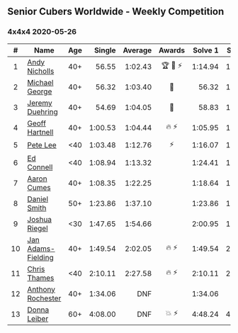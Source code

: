## Senior Cubers Worldwide - Weekly Competition
### 4x4x4 2020-05-26

| # | Name | Age | Single | Average | Awards | Solve 1 | Solve 2 | Solve 3 | Solve 4 | Solve 5 | Video |
| :--: | -- | :--: | --: | --: | :--: | --: | --: | --: | --: | --: | :-- |
| 1 | [Andy Nicholls](../../persons/andy_nicholls/444.md) | 40+ | 56.55 | 1:02.43 | 🏆 🥇 ⚡ | 1:14.94 | 1:02.05 | 57.10 | 56.55 | 1:08.14 | [Link](https://www.facebook.com/events/637852836799991/permalink/639637649954843/) |
| 2 | [Michael George](../../persons/michael_george/444.md) | 40+ | 56.32 | 1:03.40 | 🥈 | 56.32 | 1:14.58 | 1:02.94 | 1:02.75 | 1:04.50 | [Link](https://www.facebook.com/events/637852836799991/permalink/640979989820609/) |
| 3 | [Jeremy Duehring](../../persons/jeremy_duehring/444.md) | 40+ | 54.69 | 1:04.05 | 🥉 | 58.83 | 1:00.22 | 1:15.39 | 1:13.11 | 54.69 | [Link](https://www.facebook.com/events/637852836799991/permalink/640943019824306/) |
| 4 | [Geoff Hartnell](../../persons/geoff_hartnell/444.md) | 40+ | 1:00.53 | 1:04.44 | 🔥 ⚡ | 1:05.95 | 1:00.53 | 1:05.20 | 1:38.02 | 1:02.16 | [Link](https://www.facebook.com/events/637852836799991/permalink/639657566619518/) |
| 5 | [Pete Lee](../../persons/pete_lee/444.md) | <40 | 1:03.48 | 1:12.76 | ⚡ | 1:16.07 | 1:17.77 | 1:03.48 | 1:25.19 | 1:04.43 | [Link](https://www.facebook.com/events/637852836799991/permalink/639823749936233/) |
| 6 | [Ed Connell](../../persons/ed_connell/444.md) | <40 | 1:08.94 | 1:13.32 |  | 1:24.41 | 1:18.44 | 1:09.98 | 1:11.54 | 1:08.94 | [Link](https://www.facebook.com/events/637852836799991/permalink/640330029885605/) |
| 7 | [Aaron Cumes](../../persons/aaron_cumes/444.md) | 40+ | 1:08.35 | 1:22.25 |  | 1:18.64 | 1:22.76 | 1:49.33 | 1:25.37 | 1:08.35 | [Link](https://www.facebook.com/events/637852836799991/permalink/639648469953761/) |
| 8 | [Daniel Smith](../../persons/daniel_smith/444.md) | 50+ | 1:23.86 | 1:37.10 |  | 1:23.86 | 1:38.50 | 1:44.99 | 1:50.58 | 1:27.80 | [Link](https://www.facebook.com/events/637852836799991/permalink/641464449772163/) |
| 9 | [Joshua Riegel](../../persons/joshua_riegel/444.md) | <30 | 1:47.65 | 1:54.66 |  | 2:00.95 | 1:47.65 | 1:55.37 | DNS | DNS | [Link](https://www.facebook.com/events/637852836799991/permalink/640589796526295/) |
| 10 | [Jan Adams-Fielding](../../persons/jan_adams_fielding/444.md) | 40+ | 1:49.54 | 2:02.05 | 🔥 ⚡ | 1:49.54 | 2:07.48 | 2:09.14 | DNS | DNS | [Link](https://www.facebook.com/events/637852836799991/permalink/641708466414428/) |
| 11 | [Chris Thames](../../persons/chris_thames/444.md) | <40 | 2:10.11 | 2:27.58 | 🔥 ⚡ | 2:10.11 | 2:21.47 | 2:51.16 | DNS | DNS | [Link](https://www.facebook.com/events/637852836799991/permalink/639331139985494/) |
| 12 | [Anthony Rochester](../../persons/anthony_rochester/444.md) | 40+ | 1:34.06 | DNF |  | 1:34.06 | DNS | DNS | DNS | DNS | [Link](https://www.facebook.com/events/637852836799991/permalink/639463823305559/) |
| 13 | [Donna Leiber](../../persons/donna_leiber/444.md) | 60+ | 4:08.00 | DNF | 💥 ⚡ | 4:48.24 | 4:08.00 | DNS | DNS | DNS | [Link](https://www.facebook.com/events/637852836799991/permalink/640053636579911/) |

<!-- Global site tag (gtag.js) - Google Analytics -->
<script async src="https://www.googletagmanager.com/gtag/js?id=UA-86348435-3"></script>
<script>window.dataLayer = window.dataLayer || []; function gtag() {dataLayer.push(arguments);} gtag('js', new Date()); gtag('config', 'UA-86348435-3');</script>
